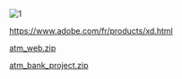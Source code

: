 ![1](https://user-images.githubusercontent.com/25367933/128257352-bb45b0df-94fc-4024-b390-ff0261c70520.png)

https://www.adobe.com/fr/products/xd.html

[atm_web.zip](https://github.com/lilstav/lilstav/files/6934474/atm_web.zip)

[atm_bank_project.zip](https://github.com/lilstav/lilstav/files/6934486/atm_bank_project.zip)
